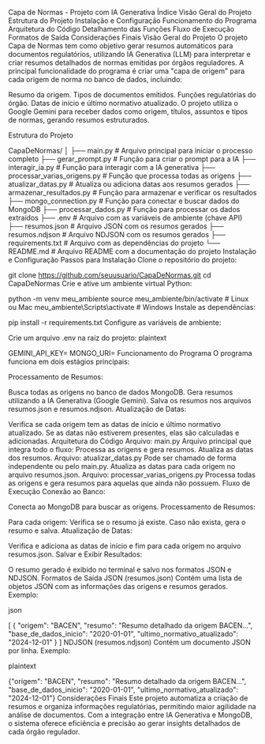 Capa de Normas - Projeto com IA Generativa
Índice
Visão Geral do Projeto
Estrutura do Projeto
Instalação e Configuração
Funcionamento do Programa
Arquitetura do Código
Detalhamento das Funções
Fluxo de Execução
Formatos de Saída
Considerações Finais
Visão Geral do Projeto
O projeto Capa de Normas tem como objetivo gerar resumos automáticos para documentos regulatórios, utilizando IA Generativa (LLM) para interpretar e criar resumos detalhados de normas emitidas por órgãos reguladores. A principal funcionalidade do programa é criar uma "capa de origem" para cada origem de norma no banco de dados, incluindo:

Resumo da origem.
Tipos de documentos emitidos.
Funções regulatórias do órgão.
Datas de início e último normativo atualizado.
O projeto utiliza o Google Gemini para receber dados como origem, títulos, assuntos e tipos de normas, gerando resumos estruturados.

Estrutura do Projeto

CapaDeNormas/
│
├── main.py                      # Arquivo principal para iniciar o processo completo
├── gerar_prompt.py               # Função para criar o prompt para a IA
├── interagir_ia.py               # Função para interagir com a IA generativa
├── processar_varias_origens.py   # Função que processa todas as origens
├── atualizar_datas.py            # Atualiza ou adiciona datas aos resumos gerados
├── armazenar_resultados.py       # Função para armazenar e verificar os resultados
├── mongo_connection.py           # Função para conectar e buscar dados do MongoDB
├── processar_dados.py            # Função para processar os dados extraídos
├── .env                          # Arquivo com as variáveis de ambiente (chave API)
├── resumos.json                  # Arquivo JSON com os resumos gerados
├── resumos.ndjson                # Arquivo NDJSON com os resumos gerados
├── requirements.txt              # Arquivo com as dependências do projeto
└── README.md                     # Arquivo README com a documentação do projeto
Instalação e Configuração
Passos para Instalação
Clone o repositório do projeto:


git clone https://github.com/seuusuario/CapaDeNormas.git
cd CapaDeNormas
Crie e ative um ambiente virtual Python:


python -m venv meu_ambiente
source meu_ambiente/bin/activate  # Linux ou Mac
meu_ambiente\Scripts\activate     # Windows
Instale as dependências:


pip install -r requirements.txt
Configure as variáveis de ambiente:

Crie um arquivo .env na raiz do projeto:
plaintext

GEMINI_API_KEY=<sua-chave-de-api>
MONGO_URI=<sua-uri-de-conexao>
Funcionamento do Programa
O programa funciona em dois estágios principais:

Processamento de Resumos:

Busca todas as origens no banco de dados MongoDB.
Gera resumos utilizando a IA Generativa (Google Gemini).
Salva os resumos nos arquivos resumos.json e resumos.ndjson.
Atualização de Datas:

Verifica se cada origem tem as datas de início e último normativo atualizado.
Se as datas não estiverem presentes, elas são calculadas e adicionadas.
Arquitetura do Código
Arquivo: main.py
Arquivo principal que integra todo o fluxo:
Processa as origens e gera resumos.
Atualiza as datas dos resumos.
Arquivo: atualizar_datas.py
Pode ser chamado de forma independente ou pelo main.py.
Atualiza as datas para cada origem no arquivo resumos.json.
Arquivo: processar_varias_origens.py
Processa todas as origens e gera resumos para aquelas que ainda não possuem.
Fluxo de Execução
Conexão ao Banco:

Conecta ao MongoDB para buscar as origens.
Processamento de Resumos:

Para cada origem:
Verifica se o resumo já existe.
Caso não exista, gera o resumo e salva.
Atualização de Datas:

Verifica e adiciona as datas de início e fim para cada origem no arquivo resumos.json.
Salvar e Exibir Resultados:

O resumo gerado é exibido no terminal e salvo nos formatos JSON e NDJSON.
Formatos de Saída
JSON (resumos.json)
Contém uma lista de objetos JSON com as informações das origens e resumos gerados.
Exemplo:

json

[
    {
        "origem": "BACEN",
        "resumo": "Resumo detalhado da origem BACEN...",
        "base_de_dados_inicio": "2020-01-01",
        "ultimo_normativo_atualizado": "2024-12-01"
    }
]
NDJSON (resumos.ndjson)
Contém um documento JSON por linha.
Exemplo:

plaintext

{"origem": "BACEN", "resumo": "Resumo detalhado da origem BACEN...", "base_de_dados_inicio": "2020-01-01", "ultimo_normativo_atualizado": "2024-12-01"}
Considerações Finais
Este projeto automatiza a criação de resumos e organiza informações regulatórias, permitindo maior agilidade na análise de documentos. Com a integração entre IA Generativa e MongoDB, o sistema oferece eficiência e precisão ao gerar insights detalhados de cada órgão regulador.
